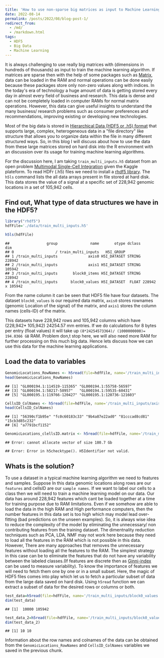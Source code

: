 ```yaml
---
title: 'How to use non-sparse big matrices as input to Machine Learning algorithms?'
date: 2022-08-14
permalink: /posts/2022/08/blog-post-1/
redirect_from: 
  - /md/
  - /markdown.html
tags:
  - HDF5
  - Big Data
  - Machine Learning
---
```


It is always challenging to use really big matrices with (dimensions in hundreds of thousands) as input to train the machine learning algorithm. If matrices are sparse then with the help of some  packages such as [Matrix](https://cran.r-project.org/web/packages/Matrix/index.html), data can be loaded in the RAM and normal operations can be done easily because these packages store only non-zero values along with indices.  In the today's era of technology a huge amount of data is getting stored every day in almost every field of business and research. This data is dense and can not be completely loaded in computer RAMs for normal matrix operations. However, this data can give useful insights to understand the many business/ research problems such as consumer preferences and recommendations, improving existing or developing new technologies. 

Most of the big data is stored in [Hierarchical Data (HDF5 or .h5) format](https://www.neonscience.org/resources/learning-hub/tutorials/about-hdf5) that supports large, complex, heterogeneous data in a "file directory" like structure that allows you to organize data within the file in many different structured ways. So, in this blog I will discuss about how to use the data from these large matrices stored on hard disk into the R environment with an discussion over its usage for training machine learning algorithms.

For the discussion here, I am taking `train_multi_inputs.h5` dataset from an open problem [Multimodal Single-Cell Integration](https://www.kaggle.com/competitions/open-problems-multimodal/data?select=metadata.csv) given the Kaggle plateform.  To read HDFr (.h5) files we need to install a [rhdf5 library](https://www.bioconductor.org/packages/release/bioc/html/rhdf5.html). The `h5ls` command lists the all data arrays present in file stored at hard disk. This data stores the value of a signal at a specific set of 228,942 genomic locations in a set of 105,942 cells.

## Find out, What type of data structures we have in the HDF5?


```r
library("rhdf5")
hdfFile='./data/train_multi_inputs.h5'

h5ls(hdfFile)
```

```
##                 group               name       otype dclass             dim
## 0                   / train_multi_inputs   H5I_GROUP                       
## 1 /train_multi_inputs              axis0 H5I_DATASET STRING          228942
## 2 /train_multi_inputs              axis1 H5I_DATASET STRING          105942
## 3 /train_multi_inputs       block0_items H5I_DATASET STRING          228942
## 4 /train_multi_inputs      block0_values H5I_DATASET  FLOAT 228942 x 105942
```
From the name column it can be seen that HDF5 file have four datasets. The dataset `block0_values` is our required data matrix, `axis0` stores rownames (genomic Location of the signal) of the matrix, and `axis1` stores the column names (cells-ID) of the matrix.


This datasets have 228,942  rows and 105,942 columns which have (228,942* 105,942) 24254.57 mm entries. If we do calculations for 8 bytes per entry (float values) it will take up `(8*24254573364)/ (1000000000)= 194.0366 GB` RAM. Problem don,t stop here, we will also need more RAM for further processing on this much big data. Hence lets discuss how we can use this data for the machine learning applications.

## Load the data to variables


```r
GenomicLocations_RowNames <- h5read(file=hdfFile, name='/train_multi_inputs/axis0') # Load row names (genomic locations) to a variable
head(GenomicLocations_RowNames)
```

```
## [1] "GL000194.1:114519-115365" "GL000194.1:55758-56597"  
## [3] "GL000194.1:58217-58957"   "GL000194.1:59535-60431"  
## [5] "GL000195.1:119766-120427" "GL000195.1:120736-121603"
```

```r
CellsID_ColNames <- h5read(file=hdfFile, name='/train_multi_inputs/axis1') # Load column names (Cells-Ids) to a variable
head(CellsID_ColNames) 
```

```
## [1] "56390cf1b95e" "fc0c60183c33" "9b4a87e22ad0" "81cccad8cd81" "15cb3d85c232"
## [6] "a7791bcf1152"
```

```r
GenomicLocations_clellsID.matrix <- h5read(file=hdfFile, name='/train_multi_inputs/block0_values') # Load matrix names to a variable,  can't it be loaded ?
```

```
## Error: cannot allocate vector of size 180.7 Gb
```

```
## Error: Error in h5checktype(). H5Identifier not valid.
```


## Whats is the solution?

To use a dataset in a typical machine learning algorithm we need to features and samples.  Suppose In this data genomic locations along rows are our `features` and cellsID are our `sample names`.  If we want to label our cells to a class then we will need to train a machine learning model on our data. Our data has around 228,942 features which cant be loaded together at a time for training purpose due to RAM limitations. Even if we somehow are able to load the data in the high RAM and High performance computers, then the number features in this data set is too high which may model lead over-fitting (bad predictions on the unseen examples). So, it is always wise idea to reduce the complexity of the model by eliminating the unnecessary/ non contributing features from the training dataset. The dimentnality reduction techniques such as PCA, LDA, NMF may not work here because they need to load all the features in the RAM which is not possible in this data. However, There are many approaches that removes the unnecessary features without loading all the features to the RAM. The simplest strategy in this case can be to eliminate the features that do not have any variability between the labeled classes.(If features are discrete then as [Ginni-index](https://blog.quantinsti.com/gini-index/) can be used to measure variability). To know the importance of features we will need to fetch them one by one or in a small subset. Here, the magic of HDF5 files comes into play which let us to fetch a particular subset of data from the large data saved on hard disk. Using `h5read` function we can extract a subset of data for the desired rows or columns or both.


```r
test_data=h5read(file=hdfFile, name='/train_multi_inputs/block0_values', index = list(1:10000, NULL )) # fetch data of first 10000 rows i.e features or genomic location
dim(test_data)
```

```
## [1]  10000 105942
```

```r
test_data_2=h5read(file=hdfFile, name='/train_multi_inputs/block0_values', index = list(1:10, 1:10)) ## fetch data of first 10 rows and first 10 columns
dim(test_data_2)
```

```
## [1] 10 10
```

Information about the row names and colnames of the data can be obtained from the `GenomicLocations_RowNames` and `CellsID_ColNames` variables we saved in the previous chunk. 


